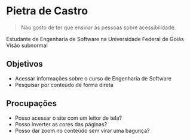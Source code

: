 
# Pietra de Castro
>Não gosto de ter que ensinar às pessoas sobre acessibilidade.


Estudante de Engenharia de Software na Universidade Federal de Goiás  
Visão subnormal  

## Objetivos
* Acessar informações sobre o curso de Engenharia de Software
* Pesquisar por conteúdo de forma direta

## Procupações
* Posso acessar o site com um leitor de tela?
* Posso inverter as cores das páginas?
* Posso dar zoom no conteúdo sem virar uma bagunça?

